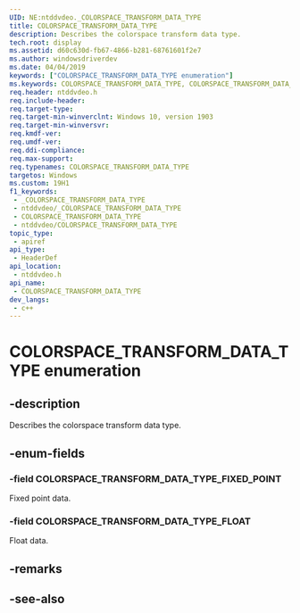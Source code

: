 ```yaml
---
UID: NE:ntddvdeo._COLORSPACE_TRANSFORM_DATA_TYPE
title: COLORSPACE_TRANSFORM_DATA_TYPE
description: Describes the colorspace transform data type.
tech.root: display
ms.assetid: d60c630d-fb67-4866-b281-68761601f2e7
ms.author: windowsdriverdev
ms.date: 04/04/2019
keywords: ["COLORSPACE_TRANSFORM_DATA_TYPE enumeration"]
ms.keywords: COLORSPACE_TRANSFORM_DATA_TYPE, COLORSPACE_TRANSFORM_DATA_TYPE,
req.header: ntddvdeo.h
req.include-header: 
req.target-type: 
req.target-min-winverclnt: Windows 10, version 1903
req.target-min-winversvr: 
req.kmdf-ver: 
req.umdf-ver: 
req.ddi-compliance: 
req.max-support: 
req.typenames: COLORSPACE_TRANSFORM_DATA_TYPE
targetos: Windows
ms.custom: 19H1
f1_keywords:
 - _COLORSPACE_TRANSFORM_DATA_TYPE
 - ntddvdeo/_COLORSPACE_TRANSFORM_DATA_TYPE
 - COLORSPACE_TRANSFORM_DATA_TYPE
 - ntddvdeo/COLORSPACE_TRANSFORM_DATA_TYPE
topic_type:
 - apiref
api_type:
 - HeaderDef
api_location:
 - ntddvdeo.h
api_name:
 - COLORSPACE_TRANSFORM_DATA_TYPE
dev_langs:
 - c++
---
```


# COLORSPACE_TRANSFORM_DATA_TYPE enumeration


## -description

Describes the colorspace transform data type.

## -enum-fields

### -field COLORSPACE_TRANSFORM_DATA_TYPE_FIXED_POINT

Fixed point data.

### -field COLORSPACE_TRANSFORM_DATA_TYPE_FLOAT

Float data.

## -remarks

## -see-also

